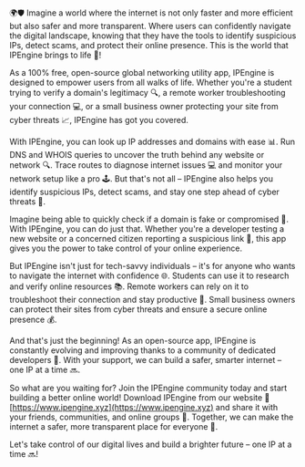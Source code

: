 🌍🛡️ Imagine a world where the internet is not only faster and more efficient but also safer and more transparent. Where users can confidently navigate the digital landscape, knowing that they have the tools to identify suspicious IPs, detect scams, and protect their online presence. This is the world that IPEngine brings to life 🚀!

As a 100% free, open-source global networking utility app, IPEngine is designed to empower users from all walks of life. Whether you're a student trying to verify a domain's legitimacy 🔍, a remote worker troubleshooting your connection 💻, or a small business owner protecting your site from cyber threats 📈, IPEngine has got you covered.

With IPEngine, you can look up IP addresses and domains with ease 📊. Run DNS and WHOIS queries to uncover the truth behind any website or network 🔍. Trace routes to diagnose internet issues 💻 and monitor your network setup like a pro 🕹️. But that's not all – IPEngine also helps you identify suspicious IPs, detect scams, and stay one step ahead of cyber threats 💪.

Imagine being able to quickly check if a domain is fake or compromised 🔴. With IPEngine, you can do just that. Whether you're a developer testing a new website or a concerned citizen reporting a suspicious link 🚨, this app gives you the power to take control of your online experience.

But IPEngine isn't just for tech-savvy individuals – it's for anyone who wants to navigate the internet with confidence 🌐. Students can use it to research and verify online resources 📚. Remote workers can rely on it to troubleshoot their connection and stay productive 💼. Small business owners can protect their sites from cyber threats and ensure a secure online presence 💰.

And that's just the beginning! As an open-source app, IPEngine is constantly evolving and improving thanks to a community of dedicated developers 🤖. With your support, we can build a safer, smarter internet – one IP at a time 🔜.

So what are you waiting for? Join the IPEngine community today and start building a better online world! Download IPEngine from our website 📲 [https://www.ipengine.xyz](https://www.ipengine.xyz) and share it with your friends, communities, and online groups 📱. Together, we can make the internet a safer, more transparent place for everyone 🌟.

Let's take control of our digital lives and build a brighter future – one IP at a time 🔜!